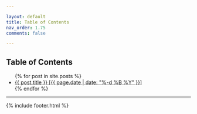 ```yaml
---

layout: default
title: Table of Contents
nav_order: 1.75
comments: false

---
```


## Table of Contents

<ul>
  {% for post in site.posts %}
    <li>
      <a href="{{ post.url }}">{{ post.title }} [{{ page.date | date: "%-d %B %Y" }}]</a>
    </li>
  {% endfor %}
</ul>

---

{% include footer.html %}
